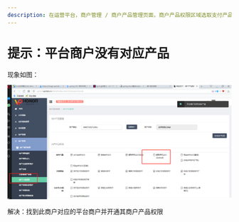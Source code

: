 ```yaml
---
description: 在运营平台，商户管理 / 商户产品管理页面，商户产品权限区域选取支付产品时出现 "平台商户没有对应产品" 提示
---
```


# 提示：平台商户没有对应产品

现象如图：

![](.gitbook/assets/yun-ying-chan-pin-quan-xian.png)

  
解决：找到此商户对应的平台商户并开通其商户产品权限

